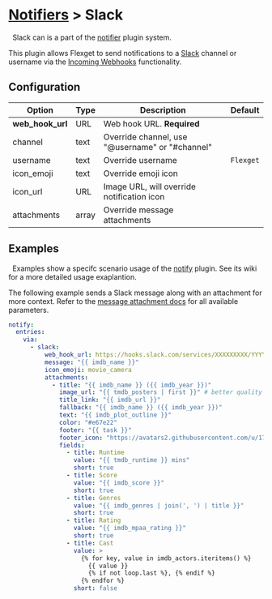 # [Notifiers](/Plugins/Notifiers) > Slack
<div class="alert alert-success" role="info">
  
  <span class="glyphicon glyphicon glyphicon-cog"></span>
  &nbsp; Slack can is a part of the [notifier](/Plugins/Notifiers) plugin system.
</div>

This plugin allows Flexget to send notifications to a [Slack](https://www.slack.com/) channel or username via the [Incoming Webhooks](https://api.slack.com/incoming-webhooks) functionality.

## Configuration

| Option |Type|  Description | Default |
| --- | ---| --- |---|
|**web_hook_url**|URL|Web hook URL. **Required**
|channel|text|Override channel, use "@username" or "#channel"
|username|text|Override username|`Flexget`
|icon_emoji|text|Override emoji icon
|icon_url|URL|Image URL, will override notification icon
|attachments|array|Override message attachments


## Examples
<div class="alert alert-warning" role="info">
  
  <span class="glyphicon glyphicon glyphicon-cog"></span>
  &nbsp; Examples show a specifc scenario usage of the [notify](/Plugins/notify) plugin. See its wiki for a more detailed usage exaplantion.
</div>

The following example sends a Slack message along with an attachment for more context. Refer to the [message attachment docs](https://api.slack.com/docs/message-attachments) for all available parameters.

```yaml
notify:
  entries:
    via:
      - slack:
          web_hook_url: https://hooks.slack.com/services/XXXXXXXXX/YYYYYYYYY/ZZZZZZZZZZZZZZZZZZZZZZZZ
          message: "{{ imdb_name }}"
          icon_emoji: movie_camera
          attachments:
            - title: "{{ imdb_name }} ({{ imdb_year }})"
              image_url: "{{ tmdb_posters | first }}" # better quality
              title_link: "{{ imdb_url }}"
              fallback: "{{ imdb_name }} ({{ imdb_year }})"
              text: "{{ imdb_plot_outline }}"
              color: "#e67e22"
              footer: "{{ task }}"
              footer_icon: "https://avatars2.githubusercontent.com/u/17483320?s=400&v=4"
              fields:
                - title: Runtime
                  value: "{{ tmdb_runtime }} mins"
                  short: true
                - title: Score
                  value: "{{ imdb_score }}"
                  short: true
                - title: Genres
                  value: "{{ imdb_genres | join(', ') | title }}"
                  short: true
                - title: Rating
                  value: "{{ imdb_mpaa_rating }}"
                  short: true
                - title: Cast
                  value: >
                    {% for key, value in imdb_actors.iteritems() %}
                      {{ value }}
                      {% if not loop.last %}, {% endif %}
                    {% endfor %}
                  short: false
```